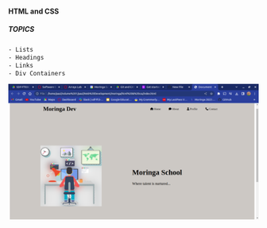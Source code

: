#### HTML and CSS
##### TOPICS
    - Lists
    - Headings
    - Links
    - Div Containers


![Screenshot](screenshot.png)